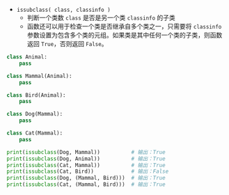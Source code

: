 - `issubclass( class, classinfo )`
	- 判断一个类数 `class` 是否是另一个类 `classinfo` 的子类
	- 函数还可以用于检查一个类是否继承自多个类之一，只需要将 `classinfo` 参数设置为包含多个类的元组。如果类是其中任何一个类的子类，则函数返回 `True`，否则返回 `False`。
```python
class Animal:
    pass

class Mammal(Animal):
    pass

class Bird(Animal):
    pass

class Dog(Mammal):
    pass

class Cat(Mammal):
    pass

print(issubclass(Dog, Mammal))          # 输出：True
print(issubclass(Dog, Animal))          # 输出：True
print(issubclass(Cat, Mammal))          # 输出：True
print(issubclass(Cat, Bird))            # 输出：False
print(issubclass(Dog, (Mammal, Bird)))  # 输出：True
print(issubclass(Cat, (Mammal, Bird)))  # 输出：True

```